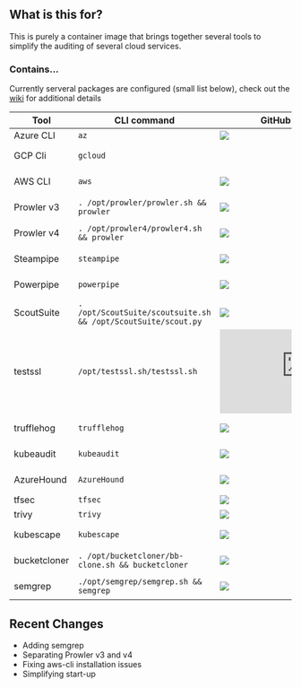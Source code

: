 ## What is this for?
This is purely a container image that brings together several tools to simplify the auditing of several cloud services.

### Contains...
Currently serveral packages are configured (small list below), check out the [wiki](https://github.com/SethBodine/docker/wiki/) for additional details

| Tool | CLI command | GitHub Commit Age | Wiki URL |
| --- | --- | --- | --- |
| Azure CLI | `az` | ![](https://img.shields.io/github/last-commit/Azure/azure-cli) | [Using az cli ](https://github.com/SethBodine/docker/wiki/Cloud-Authentication-via-CLI#azure) |
| GCP Cli | `gcloud` | | [Using gcloud cli](https://github.com/SethBodine/docker/wiki/Cloud-Authentication-via-CLI#gcp) |
| AWS CLI | `aws` | ![](https://img.shields.io/github/last-commit/aws/aws-cli) | [Using aws cli](https://github.com/SethBodine/docker/wiki/Cloud-Authentication-via-CLI#aws) |
| Prowler v3 | `. /opt/prowler/prowler.sh && prowler` | ![](https://img.shields.io/github/last-commit/prowler-cloud/prowler/v3) | [Using Prowler](https://github.com/SethBodine/docker/wiki/Using-Prowler-v3) |
| Prowler v4 | `. /opt/prowler4/prowler4.sh && prowler` | ![](https://img.shields.io/github/last-commit/prowler-cloud/prowler) | [Using Prowler](https://github.com/SethBodine/docker/wiki/Using-Prowler-v4) |
| Steampipe | `steampipe` | ![](https://img.shields.io/github/last-commit/turbot/steampipe) | [Using steampipe](https://github.com/SethBodine/docker/wiki/Using-Steampipe) |
| Powerpipe | `powerpipe` | ![](https://img.shields.io/github/last-commit/turbot/powerpipe) | [Using powerpipe](https://github.com/SethBodine/docker/wiki/Using-Powerpipe) |
| ScoutSuite | `. /opt/ScoutSuite/scoutsuite.sh && /opt/ScoutSuite/scout.py` | ![](https://img.shields.io/github/last-commit/nccgroup/ScoutSuite) | [Using ScoutSuite](https://github.com/SethBodine/docker/wiki/Using-ScoutSuite) |
| testssl | `/opt/testssl.sh/testssl.sh` | ![](https://img.shields.io/github/last-commit/drwetter/testssl.sh) | [Using testssl.sh](https://github.com/SethBodine/docker/wiki/Using-testssl.sh) |
| trufflehog | `trufflehog` | ![](https://img.shields.io/github/last-commit/trufflesecurity/trufflehog) | [Using Trufflehog](https://github.com/SethBodine/docker/wiki/Using-Trufflehog) |
| kubeaudit | `kubeaudit` | ![](https://img.shields.io/github/last-commit/Shopify/kubeaudit) | [Using kubeaudit](https://github.com/SethBodine/docker/wiki/Using-kubeaudit) |
| AzureHound | `AzureHound` | ![](https://img.shields.io/github/last-commit/BloodHoundAD/AzureHound) | [Using AzureHound](https://github.com/SethBodine/docker/wiki/Using-AzureHound)| 
| tfsec | `tfsec` | ![](https://img.shields.io/github/last-commit/aquasecurity/tfsec) | [Using tfsec](https://github.com/SethBodine/docker/wiki/Using-tfsec) |
| trivy | `trivy` | ![](https://img.shields.io/github/last-commit/aquasecurity/trivy) | [Using trivy](https://github.com/SethBodine/docker/wiki/Using-trivy) |
| kubescape | `kubescape` | ![](https://img.shields.io/github/last-commit/kubescape/kubescape) | [Using kubescape](https://github.com/SethBodine/docker/wiki/Using-kubescape) |
| bucketcloner | `. /opt/bucketcloner/bb-clone.sh && bucketcloner` | ![](https://img.shields.io/github/last-commit/phillies/bucketcloner) | [Using bucketcloner](https://github.com/SethBodine/docker/wiki/Using-bucketcloner) |
| semgrep | `./opt/semgrep/semgrep.sh && semgrep` | ![](https://img.shields.io/github/last-commit/semgrep/semgrep) | [Using semgrep](https://github.com/SethBodine/docker/wiki/Using-semgrep) |

## Recent Changes
- Adding semgrep
- Separating Prowler v3 and v4
- Fixing aws-cli installation issues
- Simplifying start-up
